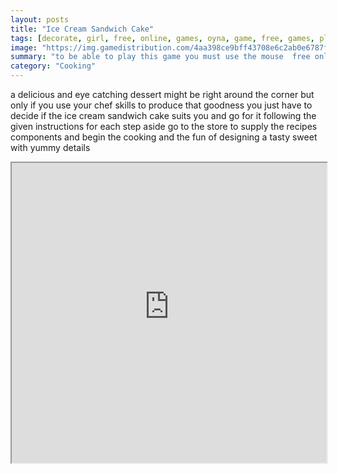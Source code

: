 ```yaml
---
layout: posts
title: "Ice Cream Sandwich Cake"
tags: [decorate, girl, free, online, games, oyna, game, free, games, play, play, games]
image: "https://img.gamedistribution.com/4aa398ce9bff43708e6c2ab0e6787f96.jpg"
summary: "to be able to play this game you must use the mouse  free online games oyna game free games play play games"
category: "Cooking"
---
```


a delicious and eye catching dessert might be right around the corner but only if you use your chef skills to produce that goodness you just have to decide if the ice cream sandwich cake suits you and go for it following the given instructions for each step aside go to the store to supply the recipes components and begin the cooking and the fun of designing a tasty sweet with yummy details

<iframe width="100%" height="480px;" src="https://html5.gamedistribution.com/4aa398ce9bff43708e6c2ab0e6787f96/"></iframe>